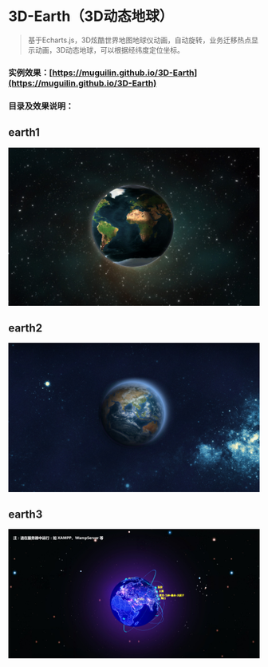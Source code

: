 # 3D-Earth（3D动态地球）
> 基于Echarts.js，3D炫酷世界地图地球仪动画，自动旋转，业务迁移热点显示动画，3D动态地球，可以根据经纬度定位坐标。



### 实例效果：[https://muguilin.github.io/3D-Earth](https://muguilin.github.io/3D-Earth)



### 目录及效果说明：

## earth1
![image](https://raw.githubusercontent.com/MuGuiLin/3D-Earth/master/earth1/2019-10-08_184356.jpg)


## earth2
![image](https://raw.githubusercontent.com/MuGuiLin/3D-Earth/master/earth2/2019-10-08_184331.jpg)


## earth3
![image](https://raw.githubusercontent.com/MuGuiLin/3D-Earth/master/earth3/2019-10-08_184241.jpg)
